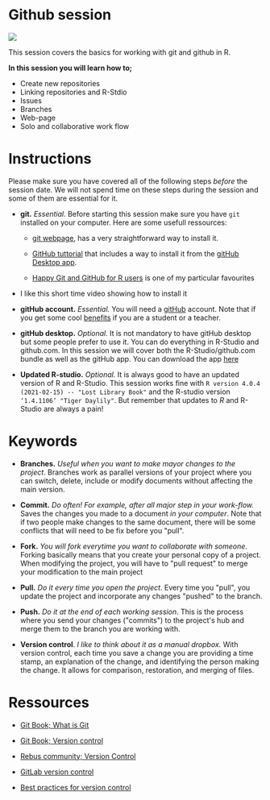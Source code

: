 # Github session

![](https://github.githubassets.com/images/modules/logos_page/Octocat.png)

This session covers the basics for working with git and github in R. 

**In this session you will learn how to;**

- Create new repositories
- Linking repositories and R-Stdio
- Issues
- Branches
- Web-page
- Solo and collaborative work flow

# Instructions

Please make sure you have covered all of the following steps *before* the session date. We will not spend time on these steps during the session and some of them are essential for it.

- **git.** *Essential.* Before starting this session make sure you have `git` installed on your computer. Here are some usefull ressources:

  - [git webpage](https://git-scm.com/book/en/v2/Getting-Started-Installing-Git), has a very straightforward way to install it.

  - [GitHub tuttorial](https://github.com/git-guides/install-git) that includes a way to install it from the [gitHub Desktop app](https://desktop.github.com/). 

  - [Happy Git and GitHub for R users](https://happygitwithr.com/install-git.html) is one of my particular favourites

- []() I like this short time video showing how to install it

-  **gitHub account.** *Essential.* You will need a [gitHub](https://github.com/) account. Note that if you get some cool [benefits](https://education.github.com/benefits) if you are a student or a teacher.

- **gitHub desktop.** *Optional.* It is not mandatory to have gitHub desktop but some people prefer to use it. You can do everything in R-Studio and github.com. In this session we will cover both the R-Studio/github.com bundle as well as the gitHub app. You can download the app [here](https://desktop.github.com/)

- **Updated R-studio.** *Optional.* It is always good to have an updated version of R and R-Studio. This session works fine with `R version 4.0.4 (2021-02-15) -- "Lost Library Book"` and the R-studio version `‘1.4.1106’ "Tiger Daylily"`. But remember that updates to *R* and R-Studio are always a pain!

# Keywords

- **Branches.** *Useful when you want to make mayor changes to the project*. Branches work as parallel versions of your project where you can switch, delete, include or modify documents without affecting the main version.

- **Commit.** *Do often! For example, after all major step in your work-flow.* Saves the changes you made to a document *in your computer*. Note that if two people make changes to the same document, there will be some conflicts that will need to be fix before you "pull".

- **Fork.** *You will fork everytime you want to collaborate with someone*. Forking basically means that you create your personal copy of a project. When modifying the project, you will have to "pull request" to merge your modification to the main project

- **Pull.** *Do it every time you open the project*. Every time you "pull", you update the project and incorporate any changes "pushed" to the branch.

- **Push.** *Do it at the end of each working session*. This is the process where you send your changes ("commits") to the project's hub and merge them to the branch you are working with. 

- **Version control**. *I like to think about it as a manual dropbox.* With version control, each time you save a change you are providing a time stamp, an explanation of the change, and identifying the person making the change. It allows for comparison, restoration, and merging of files.

# Ressources

- [Git Book; What is Git](https://git-scm.com/book/en/v2/Getting-Started-What-is-Git%3F)

- [Git Book; Version control](https://git-scm.com/book/en/v2/Getting-Started-About-Version-Control)

- [Rebus community; Version Control](https://press.rebus.community/programmingfundamentals/chapter/version-control/)

- [GitLab version control](https://about.gitlab.com/topics/version-control/)

- [Best practices for version control](https://about.gitlab.com/topics/version-control/version-control-best-practices/)

